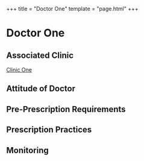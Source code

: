 +++
title = "Doctor One"
template = "page.html"
+++

# Doctor One
## Associated Clinic
[Clinic One](@/blog/clinics/clinics-template.md)
## Attitude of Doctor
## Pre-Prescription Requirements
## Prescription Practices
## Monitoring
